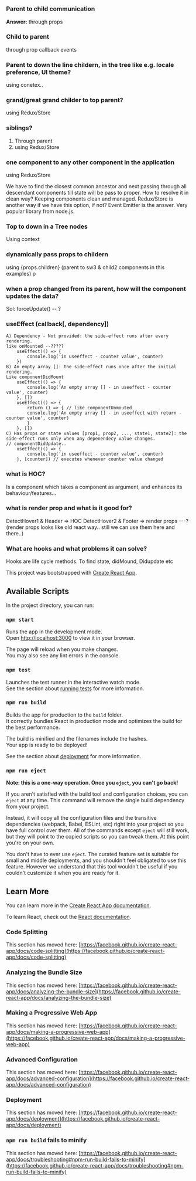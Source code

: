 # 
### Parent to child communication
**Answer:**
through props
### Child to parent
through prop callback events
### Parent to down the line childern, in the tree like e.g. locale preference, UI theme?  
using conetex..
### grand/great grand childer to top parent?
using Redux/Store
### siblings?
1. Through parent
2. using Redux/Store
### one component to any other component in the application
using Redux/Store

We have to find the closest common ancestor and next passing through all descendant components till state will be pass to proper.
How to resolve it in clean way? Keeping components clean and managed.
Redux/Store is another way if we have this option, if not?
Event Emitter is the answer. Very popular library from node.js.

### Top to down in a Tree nodes
Using context

### dynamically pass props to childern
using {props.children} (parent to sw3 & child2 components in this examples)
p
### when a prop changed from its parent, how will the component updates the data?
Sol: forceUpdate() -- ?

### useEffect (callback[, dependency])
```
A) Dependency - Not provided: the side-effect runs after every rendering.
like onMounted --?????
    useEffect(() => {
        console.log('in useeffect - counter value', counter)
    }) 
B) An empty array []: the side-effect runs once after the initial rendering.
Like componentDidMount
    useEffect(() => {
        console.log('An empty array [] - in useeffect - counter value', counter)
    }, []) 
    useEffect(() => {
        return () => { // like componentUnmouted
        console.log('An empty array [] - in useeffect with return - counter value', counter)
        }
    }, [])
C) Has props or state values [prop1, prop2, ..., state1, state2]: the side-effect runs only when any depenendecy value changes.
// componentDidUpdate..
    useEffect(() => {
        console.log('in useeffect - counter value', counter)
    }, [counter]) // executes whenever counter value changed
```
### what is HOC?
Is a component which takes a component as argument, and enhances 
its behaviour/features... 
### what is render prop and what is it good for?
DetectHover1 & Header => HOC
DetectHover2 & Footer => render props ---?
(render props looks like old react way.. still we can use them here and there..)

### What are hooks and what problems it can solve?
Hooks are life cycle methods. To find state, didMound, Didupdate etc 


This project was bootstrapped with [Create React App](https://github.com/facebook/create-react-app).

## Available Scripts

In the project directory, you can run:

### `npm start`

Runs the app in the development mode.\
Open [http://localhost:3000](http://localhost:3000) to view it in your browser.

The page will reload when you make changes.\
You may also see any lint errors in the console.

### `npm test`

Launches the test runner in the interactive watch mode.\
See the section about [running tests](https://facebook.github.io/create-react-app/docs/running-tests) for more information.

### `npm run build`

Builds the app for production to the `build` folder.\
It correctly bundles React in production mode and optimizes the build for the best performance.

The build is minified and the filenames include the hashes.\
Your app is ready to be deployed!

See the section about [deployment](https://facebook.github.io/create-react-app/docs/deployment) for more information.

### `npm run eject`

**Note: this is a one-way operation. Once you `eject`, you can't go back!**

If you aren't satisfied with the build tool and configuration choices, you can `eject` at any time. This command will remove the single build dependency from your project.

Instead, it will copy all the configuration files and the transitive dependencies (webpack, Babel, ESLint, etc) right into your project so you have full control over them. All of the commands except `eject` will still work, but they will point to the copied scripts so you can tweak them. At this point you're on your own.

You don't have to ever use `eject`. The curated feature set is suitable for small and middle deployments, and you shouldn't feel obligated to use this feature. However we understand that this tool wouldn't be useful if you couldn't customize it when you are ready for it.

## Learn More

You can learn more in the [Create React App documentation](https://facebook.github.io/create-react-app/docs/getting-started).

To learn React, check out the [React documentation](https://reactjs.org/).

### Code Splitting

This section has moved here: [https://facebook.github.io/create-react-app/docs/code-splitting](https://facebook.github.io/create-react-app/docs/code-splitting)

### Analyzing the Bundle Size

This section has moved here: [https://facebook.github.io/create-react-app/docs/analyzing-the-bundle-size](https://facebook.github.io/create-react-app/docs/analyzing-the-bundle-size)

### Making a Progressive Web App

This section has moved here: [https://facebook.github.io/create-react-app/docs/making-a-progressive-web-app](https://facebook.github.io/create-react-app/docs/making-a-progressive-web-app)

### Advanced Configuration
This section has moved here: [https://facebook.github.io/create-react-app/docs/advanced-configuration](https://facebook.github.io/create-react-app/docs/advanced-configuration)
### Deployment

This section has moved here: [https://facebook.github.io/create-react-app/docs/deployment](https://facebook.github.io/create-react-app/docs/deployment)
### `npm run build` fails to minify

This section has moved here: [https://facebook.github.io/create-react-app/docs/troubleshooting#npm-run-build-fails-to-minify](https://facebook.github.io/create-react-app/docs/troubleshooting#npm-run-build-fails-to-minify)
